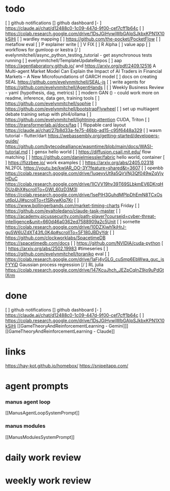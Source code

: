 
# todo

[ ] github notifications
[]   github dashboard
[- ] https://claude.ai/chat/d12488c0-1c09-447d-9f00-cef7cff1b64c
[ ] https://colab.research.google.com/drive/1DsJGiHywjWbGAIpSJkbxKPN1X10kSiHi
[ ] wardley mapping
[ ] https://github.com/the-pocket/PocketFlow
[ ] metaflow eval
[ ] P explainer write
[ ] V FIX
[ ] R Alpha
[ ] value app
[ ] workflows for gumloop or kestra
[/ ] evelynmitchell/async_python_testing_tutorial - get asynchronous tests running
[ ] evelynmitchell/TemplateUpdateRepos
[ ] aap https://agentlaboratory.github.io/ and https://arxiv.org/pdf/2409.12516 A Multi-agent Market Model Can Explain the Impact of AI Traders in Financial Markets – A New Microfoundations of GARCH model
[ ] docs on creating SEAL https://github.com/evelynmitchell/SEAL-js
[ ] write agents for https://github.com/evelynmitchell/AgentHands |
[ ] Weekly Business Review - yaml (hypothesis, dag, metrics)
[ ] modern GAN () - could work more on readme, inference, data gen, training tools
[ ] https://github.com/evelynmitchell/sophie
[ ] https://github.com/evelynmitchell/bootstrapFlywheel
[ ] set up multiagent debate training setup with phi4/ollama
[ ] https://github.com/evelynmitchell/lightning-attention CUDA, Triton
[ ] https://transformerlab.ai/docs/faq
[ ] flippable card layout https://claude.ai/chat/27b8d33a-fe75-46bb-ad15-c95f6448a329
[ ] wasm tutorial - flutter/dart https://webassembly.org/getting-started/developers-guide/ https://github.com/bytecodealliance/wasmtime/blob/main/docs/WASI-tutorial.md
[ ] gensx hello world
[ ] https://diffusion.csail.mit.edu/ flow matching 
[ ] https://github.com/danielmiessler/fabric hello world, container
[ ] https://fizzbee.io/ work examples
[ ] https://arxiv.org/abs/2405.02318 NL2FOL
https://youtu.be/kwIAR_OO-3Y?feature=shared&t=3607
[ ] openbb https://colab.research.google.com/drive/1uqeyvUt9a5QjrVNj3Qf049wZqVjyHDuC https://colab.research.google.com/drive/1lCVV19hv39T69SLbkmEV6DKrqHDUz4hX#scrollTo=GWI_60zD3M3l https://colab.research.google.com/drive/1sePIH3GuhdMPlpDhEmN8TCxOsut6pUJI#scrollTo=t1SRywKlq7Kr
[ ]  https://www.bollingerbands.com/market-timing-charts Friday
[ ] https://github.com/eyaltoledano/claude-task-master
[ ] https://academy.picussecurity.com/path-player?courseid=cyber-threat-intelligence&unit=660d46a0362ed7588909a2c5Unit
[ ] sornette https://colab.research.google.com/drive/10DZXjwh1kjHrJ-guSW6UZdXT43fL0K4p#scrollTo=5F180JBDvYdr
[ ] https://github.com/clockworklabs/SpacetimeDB https://spacetimedb.com/docs 
[ ] https://github.com/NVIDIA/cuda-python
[ ] https://arxiv.org/abs/2502.19983 #timeseries 
[ ] https://github.com/evelynmitchell/toraniko eval
[ ] https://colab.research.google.com/drive/1aFj4yGLG_cuSmp6EbWwa_guc_jsFYYiD Gaussian process regression
[/ ] RL julia https://colab.research.google.com/drive/147KcuJhch_JEZpCqInZ9io9uPdGtlXrm
# done

[ ] github notifications
[]   github dashboard
[- ] https://claude.ai/chat/d12488c0-1c09-447d-9f00-cef7cff1b64c
[ ] https://colab.research.google.com/drive/1DsJGiHywjWbGAIpSJkbxKPN1X10kSiHi
[[GameTheoryAndReinforcementLearning - Gemini]]]
[[GameTheoryAndReinforcementLearning - Claude]]
# links

https://hay-kot.github.io/homebox/ https://snipeitapp.com/
# agent prompts

### manus agent loop
[[ManusAgentLoopSystemPrompt]]

### manus modules
[[ManusModulesSystemPrompt]]

# daily work review

# weekly work review